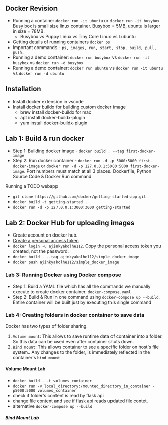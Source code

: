 ## Docker Revision
- Running a container `docker run -it ubuntu` or `docker run -it busybox`. Busy box is small size linux container. Busybox = 5MB, ubuntu is larger in size = 78MB.
    - Busybox vs Puppy Linux vs Tiny Core Linux vs Lubuntu 
- Getting details of running containers `docker ps`
- Important commands - `ps, images, run, start, stop, build, pull, push, `
- Running a demo container: `docker run busybox` vs `docker run -it busybox` vs `docker run -d busybox`
- Running a demo container: `docker run ubuntu` vs `docker run -it ubuntu` vs `docker run -d ubuntu`

## Installation
- Install docker extension in vscode
- Install docker buildx for building custom docker image
    - brew install docker-buildx for mac
    - apt install docker-buildx-plugin
    - yum install docker-buildx-plugin


## Lab 1: Build & run docker
- Step 1: Building docker image - `docker build . --tag first-docker-image`
- Step 2: Run docker container - `docker run -d -p 5000:5000 first-docker-image` or `docker run -d -p 127.0.0.1:5000:5000 first-docker-image`. Port numbers must match at all 3 places. Dockerfile, Python Source Code & Docker Run command

Running a TODO webapp
- `git clone https://github.com/docker/getting-started-app.git`
- `docker build -t getting-started .`
- `docker run -d -p 127.0.0.1:3000:3000 getting-started`

## Lab 2: Docker Hub for uploading images
- Create account on docker hub. 
- [Create a personal access token](https://www.theserverside.com/blog/Coffee-Talk-Java-News-Stories-and-Opinions/unauthorized-docker-create-access-token-dockerhub-incorrect-username-password) 
- `docker login -u ajinkyakolhe112`. Copy the personal access token you created, not the password.
- `docker build . --tag ajinkyakolhe112/simple_docker_image`
- `docker push ajinkyakolhe112/simple_docker_image`

### Lab 3: Running Docker using Docker compose
- Step 1: Build a YAML file which has all the commands we manually execute to create docker container. `docker-compose.yaml`
- Step 2: Build & Run in one command using `docker-compose up --build`. Entire container will be built just by executing this single command


### Lab 4: Creating folders in docker container to save data
Docker has two types of folder sharing. 
1. `Volume mount`: This allows to save runtime data of container into a folder. So this data can be used even after container shuts down.
2. `Bind mount`: This allows container to see a specific folder on host's file system.. Any changes to the folder, is immediately reflected in the container's `bind mount`

#### Volume Mount Lab
- `docker build . -t volumes_container`
- `docker run -v local_directory:/mounted_directory_in_container -p5000:5000 volumes_container`
- check if folder's content is read by flask api
- change file content and see if flask api reads updated file contet.
- alternative `docker-compose up --build`

##### Bind Mount Lab